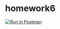 # homework6

[![Run in Postman](https://run.pstmn.io/button.svg)](https://app.getpostman.com/run-collection/04ff4f4710a3ef99089a?action=collection%2Fimport)
